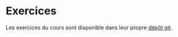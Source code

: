 # Exercices

Les exercices du cours sont disponible dans leur propre [dépôt
git](https://github.com/archambaultv-prof/2025H-420-2C3-MA-Exercices).